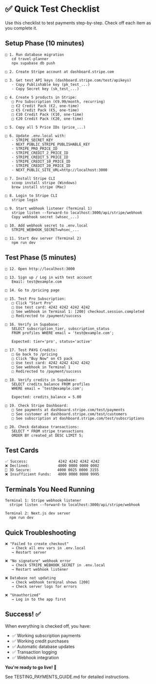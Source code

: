 # ✅ Quick Test Checklist

Use this checklist to test payments step-by-step. Check off each item as you complete it.

## Setup Phase (10 minutes)

```
□ 1. Run database migration
   cd travel-planner
   npx supabase db push

□ 2. Create Stripe account at dashboard.stripe.com

□ 3. Get test API keys (dashboard.stripe.com/test/apikeys)
   - Copy Publishable key (pk_test_...)
   - Copy Secret key (sk_test_...)

□ 4. Create 5 products in Stripe:
   □ Pro Subscription (€9.99/month, recurring)
   □ €2 Credit Pack (€2, one-time)
   □ €5 Credit Pack (€5, one-time)
   □ €10 Credit Pack (€10, one-time)
   □ €20 Credit Pack (€20, one-time)

□ 5. Copy all 5 Price IDs (price_...)

□ 6. Update .env.local with:
   - STRIPE_SECRET_KEY
   - NEXT_PUBLIC_STRIPE_PUBLISHABLE_KEY
   - STRIPE_PRO_PRICE_ID
   - STRIPE_CREDIT_2_PRICE_ID
   - STRIPE_CREDIT_5_PRICE_ID
   - STRIPE_CREDIT_10_PRICE_ID
   - STRIPE_CREDIT_20_PRICE_ID
   - NEXT_PUBLIC_SITE_URL=http://localhost:3000

□ 7. Install Stripe CLI
   scoop install stripe (Windows)
   brew install stripe (Mac)

□ 8. Login to Stripe CLI
   stripe login

□ 9. Start webhook listener (Terminal 1)
   stripe listen --forward-to localhost:3000/api/stripe/webhook
   Copy webhook secret (whsec_...)

□ 10. Add webhook secret to .env.local
   STRIPE_WEBHOOK_SECRET=whsec_...

□ 11. Start dev server (Terminal 2)
   npm run dev
```

## Test Phase (5 minutes)

```
□ 12. Open http://localhost:3000

□ 13. Sign up / Log in with test account
   Email: test@example.com

□ 14. Go to /pricing page

□ 15. Test Pro Subscription:
   □ Click "Start Pro"
   □ Use test card: 4242 4242 4242 4242
   □ See webhook in Terminal 1: [200] checkout.session.completed
   □ Redirected to /payment/success
   
□ 16. Verify in Supabase:
   SELECT subscription_tier, subscription_status 
   FROM profiles WHERE email = 'test@example.com';
   
   Expected: tier='pro', status='active'

□ 17. Test PAYG Credits:
   □ Go back to /pricing
   □ Click "Buy Now" on €5 pack
   □ Use test card: 4242 4242 4242 4242
   □ See webhook in Terminal 1
   □ Redirected to /payment/success

□ 18. Verify credits in Supabase:
   SELECT credits_balance FROM profiles 
   WHERE email = 'test@example.com';
   
   Expected: credits_balance = 5.00

□ 19. Check Stripe Dashboard:
   □ See payments at dashboard.stripe.com/test/payments
   □ See customer at dashboard.stripe.com/test/customers
   □ See subscription at dashboard.stripe.com/test/subscriptions

□ 20. Check database transactions:
   SELECT * FROM stripe_transactions 
   ORDER BY created_at DESC LIMIT 5;
```

## Test Cards

```
✅ Success:              4242 4242 4242 4242
❌ Declined:             4000 0000 0000 0002  
🔐 3D Secure:            4000 0025 0000 3155
❌ Insufficient Funds:   4000 0000 0000 9995
```

## Terminals You Need Running

```
Terminal 1: Stripe webhook listener
  stripe listen --forward-to localhost:3000/api/stripe/webhook

Terminal 2: Next.js dev server
  npm run dev
```

## Quick Troubleshooting

```
❌ "Failed to create checkout"
   → Check all env vars in .env.local
   → Restart server

❌ "No signature" webhook error
   → Check STRIPE_WEBHOOK_SECRET in .env.local
   → Restart webhook listener

❌ Database not updating
   → Check webhook terminal shows [200]
   → Check server logs for errors

❌ "Unauthorized"
   → Log in to the app first
```

## Success! ✅

When everything is checked off, you have:
- ✅ Working subscription payments
- ✅ Working credit purchases  
- ✅ Automatic database updates
- ✅ Transaction logging
- ✅ Webhook integration

**You're ready to go live! 🚀**

See TESTING_PAYMENTS_GUIDE.md for detailed instructions.



